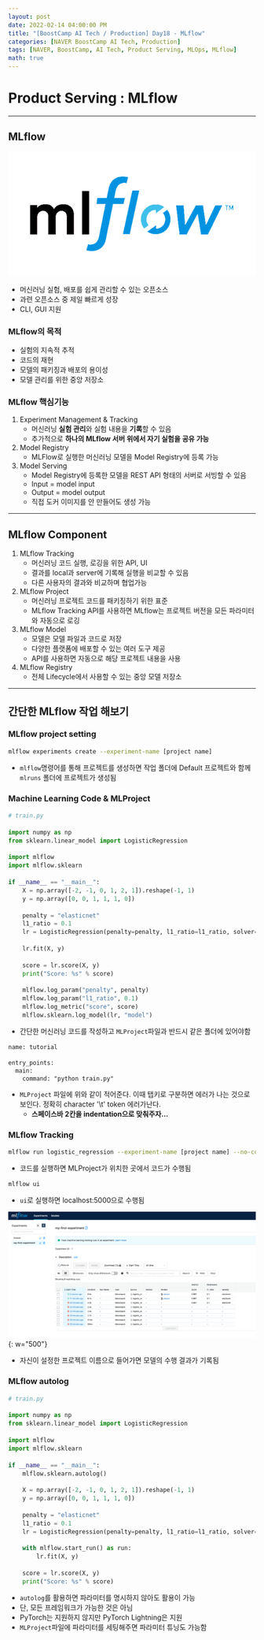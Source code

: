 ```yaml
---
layout: post
date: 2022-02-14 04:00:00 PM
title: "[BoostCamp AI Tech / Production] Day18 - MLflow"
categories: [NAVER BoostCamp AI Tech, Production]
tags: [NAVER, BoostCamp, AI Tech, Product Serving, MLOps, MLflow]
math: true
---
```

# Product Serving : MLflow

---

## MLflow

![](/image/boostcamp/prod_serve/MLFlow-logo_white.png)

- 머신러닝 실험, 배포를 쉽게 관리할 수 있는 오픈소스
- 과련 오픈소스 중 제일 빠르게 성장
- CLI, GUI 지원

### MLflow의 목적

- 실험의 지속적 추적
- 코드의 재현
- 모델의 패키징과 배포의 용이성
- 모델 관리를 위한 중앙 저장소

### MLflow 핵심기능

1. Experiment Management & Tracking
   - 머신러닝 **실험 관리**와 실험 내용을 **기록**할 수 있음
   - 추가적으로 **하나의 MLflow 서버 위에서 자기 실험을 공유 가능**
2. Model Registry
   - MLFlow로 실행한 머신러닝 모델을 Model Registry에 등록 가능
3. Model Serving
   - Model Registry에 등록한 모델을 REST API 형태의 서버로 서빙할 수 있음
   - Input = model input
   - Output = model output
   - 직접 도커 이미지를 안 만들어도 생성 가능

---

## MLflow Component

1. MLflow Tracking
   - 머신러닝 코드 실행, 로깅을 위한 API, UI
   - 결과를 local과 server에 기록해 실행을 비교할 수 있음
   - 다른 사용자의 결과와 비교하며 협업가능
2. MLflow Project
   - 머신러닝 프로젝트 코드를 패키징하기 위한 표준
   - MLflow Tracking API를 사용하면 MLflow는 프로젝트 버전을 모든 파라미터와 자동으로 로깅
3. MLflow Model
   - 모델은 모델 파일과 코드로 저장
   - 다양한 플랫폼에 배포할 수 있는 여러 도구 제공
   - API를 사용하면 자동으로 해당 프로젝트 내용을 사용
4. MLflow Registry
   - 전체 Lifecycle에서 사용할 수 있는 중앙 모델 저장소

---

## 간단한 MLflow 작업 해보기

### MLflow project setting

```bash
mlflow experiments create --experiment-name [project name]
```

- `mlflow`명령어를 통해 프로젝트를 생성하면 작업 폴더에 Default 프로젝트와 함께 `mlruns` 폴더에 프로젝트가 생성됨

### Machine Learning Code & MLProject

```python
# train.py

import numpy as np
from sklearn.linear_model import LogisticRegression

import mlflow
import mlflow.sklearn

if __name__ == "__main__":
	X = np.array([-2, -1, 0, 1, 2, 1]).reshape(-1, 1)
	y = np.array([0, 0, 1, 1, 1, 0])

	penalty = "elasticnet"
	l1_ratio = 0.1
	lr = LogisticRegression(penalty=penalty, l1_ratio=l1_ratio, solver="saga")

	lr.fit(X, y)

	score = lr.score(X, y)
	print("Score: %s" % score)

	mlflow.log_param("penalty", penalty)
	mlflow.log_param("l1_ratio", 0.1)
	mlflow.log_metric("score", score)
	mlflow.sklearn.log_model(lr, "model")
```

- 간단한 머신러닝 코드를 작성하고 `MLProject`파일과 반드시 같은 폴더에 있어야함

```
name: tutorial

entry_points:
  main:
    command: "python train.py"
```

- `MLProject` 파일에 위와 같이 적어준다. 이때 탭키로 구분하면 에러가 나는 것으로 보인다. 정확히 character '\t' token 에러가난다.
  - **스페이스바 2칸을 indentation으로 맞춰주자...**

### MLflow Tracking

```bash
mlflow run logistic_regression --experiment-name [project name] --no-conda
```

- 코드를 실행하면 MLProject가 위치한 곳에서 코드가 수행됨
  
```bash
mlflow ui
```

- `ui`로 실행하면 localhost:5000으로 수행됨

![](/image/boostcamp/prod_serve/mlflow1.png){: w="500"}

- 자신이 설정한 프로젝트 이름으로 들어가면 모델의 수행 결과가 기록됨


### MLflow autolog

```python
# train.py

import numpy as np
from sklearn.linear_model import LogisticRegression

import mlflow
import mlflow.sklearn

if __name__ == "__main__":
	mlflow.sklearn.autolog()

	X = np.array([-2, -1, 0, 1, 2, 1]).reshape(-1, 1)
	y = np.array([0, 0, 1, 1, 1, 0])

	penalty = "elasticnet"
	l1_ratio = 0.1
	lr = LogisticRegression(penalty=penalty, l1_ratio=l1_ratio, solver="saga")

	with mlflow.start_run() as run:
		lr.fit(X, y)
     
	score = lr.score(X, y)
	print("Score: %s" % score)
```

- `autolog`를 활용하면 파라미터를 명시하지 않아도 활용이 가능
- 단, 모든 프레임워크가 가능한 것은 아님
- PyTorch는 지원하지 않지만 PyTorch Lightning은 지원
- `MLProject`파일에 파라미터를 세팅해주면 파라미터 튜닝도 가능함